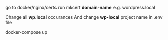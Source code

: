 go to docker/nginx/certs
run mkcert **domain-name**
e.g. wordpress.local

Change all **wp.local** occurances
And change **wp-local** project name in .env file

docker-compose up
